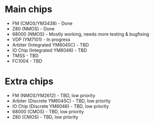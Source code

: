 # Main chips

* FM (CMOS/YM3438) - Done
* Z80 (NMOS) - Done
* 68000 (NMOS) - Mostly working, needs more testing & bugfixing
* VDP (YM7101) - In progress
* Arbiter (Integrated YM6045C) - TBD
* IO Chip (Integrated YM6046) - TBD
* TMSS - TBD
* FC1004 - TBD

# Extra chips
* FM (NMOS/YM2612) - TBD, low priority
* Arbiter (Discrete YM6045C) - TBD, low priority
* IO Chip (Discrete YM6046) - TBD, low priority
* 68000 (CMOS) - TBD, low priority
* Z80 (CMOS) - TBD, low priority
